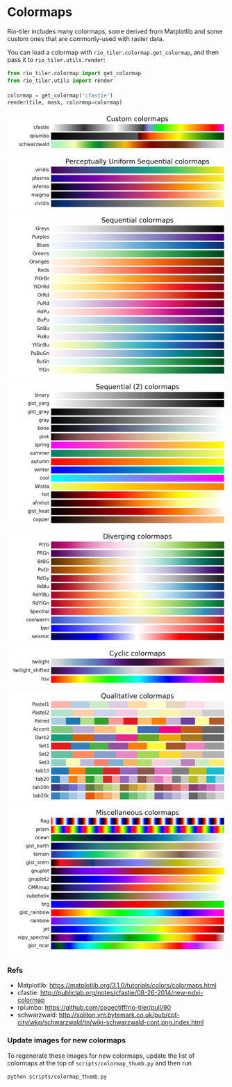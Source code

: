 # Colormaps

Rio-tiler includes many colormaps, some derived from Matplotlib and some custom
ones that are commonly-used with raster data.

You can load a colormap with `rio_tiler.colormap.get_colormap`, and then pass it
to `rio_tiler.utils.render`:

```py
from rio_tiler.colormap import get_colormap
from rio_tiler.utils import render

colormap = get_colormap('cfastie')
render(tile, mask, colormap=colormap)
```

![](img/custom.png)
![](img/perceptually_uniform_sequential.png)
![](img/sequential.png)
![](img/sequential_(2).png)
![](img/diverging.png)
![](img/cyclic.png)
![](img/qualitative.png)
![](img/miscellaneous.png)

### Refs
- Matplotlib: https://matplotlib.org/3.1.0/tutorials/colors/colormaps.html
- cfastie: http://publiclab.org/notes/cfastie/08-26-2014/new-ndvi-colormap
- rplumbo: https://github.com/cogeotiff/rio-tiler/pull/90
- schwarzwald: http://soliton.vm.bytemark.co.uk/pub/cpt-city/wkp/schwarzwald/tn/wiki-schwarzwald-cont.png.index.html

### Update images for new colormaps

To regenerate these images for new colormaps, update the list of colormaps at
the top of `scripts/colormap_thumb.py` and then run

```bash
python scripts/colormap_thumb.py
```
